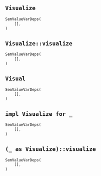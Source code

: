 ## `Visualize`

```rust
SemValueVarDeps(
    [],
)
```

## `Visualize::visualize`

```rust
SemValueVarDeps(
    [],
)
```

## `Visual`

```rust
SemValueVarDeps(
    [],
)
```

## `impl Visualize for _`

```rust
SemValueVarDeps(
    [],
)
```

## `(_ as Visualize)::visualize`

```rust
SemValueVarDeps(
    [],
)
```
